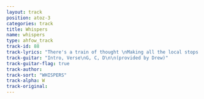 ```yaml
---
layout: track
position: atoz-3
categories: track
title: Whispers
name: whispers
type: ahfow_track
track-id: 88
track-lyrics: "There's a train of thought \nMaking all the local stops \nHere's where I get off \nThat is where I fall \nThere's a rule of thumb \nThat comes in handy \nIt isn't just your word \nIt's who you give it to \n\nCan you hear the whispers?\nThe deafening whispers \nCan you hear the whispers?\nGanging up on me \n\nAirport time \nMoves so quickly \nIn the airport lights \nWe look so sickly \nRemember the caress \nOf your magical fingers \nI did a foolish thing \nI must be a fool \n\nMy mind is playing tricks on me,\nMy life is catchin' up with me \nIt's so damn hard to disentangle \nMy emotions \nIf we ask for the impossible,\nMaybe they will give it to us \nCould it really be...\nOur luck is coming back?"
track-guitar: "Intro, Verse\nG, C, D\n\n(provided by Drew)"
track-guitar-flag: true
track-author: 
track-sort: "WHISPERS"
track-alpha: W
track-original: 
---
```

